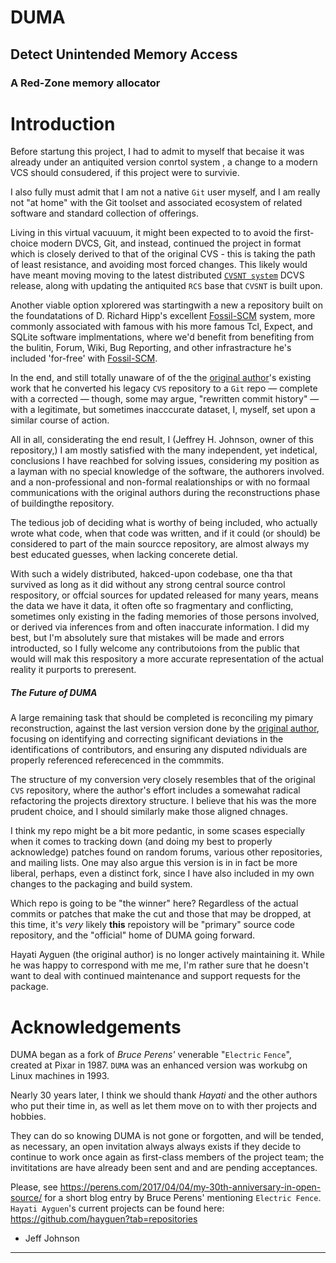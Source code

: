 # DUMA
## Detect Unintended Memory Access
### A Red-Zone memory allocator

# Introduction

Before startung this project, I had to admit to myself that becaise it was
already under an antiquited version conrtol system , a change to a modern 
VCS should consudered, if this project were to survivie. 

I also fully must admit that I am not a native `Git` user myself, and I am
really not "at home" with the Git toolset and associated ecosystem of
related software and standard collection of offerings.

Living in this virtual vacuuum, it might been expected to to avoid the
first-choice modern DVCS, Git, and instead, continued the project in format
which is closely derived to that of the original CVS - this is taking the path
of least resistance, and avoiding most forced changes. This likely would have
meant moving moving to the latest distributed
[`CVSNT system`](http://www.evscm.org/modules/Downloads/) DCVS release, along
with updating the antiquited `RCS` base that `CVSNT` is built upon.

Another viable option xplorered was startingwith a new a repository built on the
foundatations of D. Richard Hipp's excellent [Fossil-SCM](https://fossil-scm.org/fossil/doc/trunk/www/fossil-v-git.wiki)
system, more commonly associated with famous with his more famous Tcl, Expect,
and SQLite software implmentations, where we'd benefit from benefiting from the
bulitin, Forum, Wiki, Bug Reporting, and other infrastracture he's included
'for-free' with [Fossil-SCM](https://fossil-scm.org/fossil/doc/trunk/www/fossil-v-git.wiki).


In the end, and still totally unaware of of the the
[original author](https://github.com/hayguen/duma)'s existing work that he
converted his legacy `CVS` repository to a `Git` repo — complete with a corrected — though, some may
argue,  "rewritten commit history" — with a legitimate, but sometimes inacccurate dataset, I, myself,
set upon a similar course of action.

All in all, considerating the end result, I (Jeffrey H. Johnson, owner of this repository,) I am
mostly satisfied with the many independent, yet indetical, conclusions I have reachbed for solving issues,
considering my position as a layman with no special knowledge of the software, the authorers involved. and 
a non-professional and non-formal realationships or with no formaal communications with the original authors
during the reconstructions phase of buildingthe repository.

The tedious job of deciding what is worthy of being included, who actually wrote what code, when that code was
written, and if it could (or should) be considered to part of the main sourcce repository, are almost always
my best educated guesses, when lacking concerete detial.

With such a widely distributed, hakced-upon codebase, one tha that survived as long as it did without
any strong central source control respository, or offcial sources for updated released for many years, 
means the data we have it data, it often ofte so fragmentary and conflicting, sometimes only existing 
in the fading memories of those persons involved, or derived via inferences from and often inaccurate
information. I did my best, but I'm absolutely sure that mistakes will be made and errors introducted,
so I fully welcome any contributoions from the public that would will mak this respository a more 
accurate representation of the actual reality it purports to preresent.

##### The Future of DUMA

A large remaining task that should be completed is reconciling my pimary reconstruction,
against the last version version done by the [original author](https://github.com/hayguen/duma),
focusing on identifying and correcting significant deviations in the identifications of
contributors, and ensuring any disputed ndividuals are properly referenced referecenced
in the commmits.

The structure of my conversion very closely resembles that of the original
`CVS` repository, where the author's effort includes a somewahat radical refactoring
the projects dirextory structure. I believe that his was the more prudent choice, and
I should similarly make those aligned chnages. 

I think my repo might be a bit more pedantic, in some scases especially when it comes to 
tracking down (and doing my best to properly acknowledge) patches found on random forums, 
various other repositories, and mailing lists. One may also argue this version is in in
fact be more liberal, perhaps, even a distinct fork, since I have also included in my own
changes to the packaging and build system.

Which repo is going to be "the winner" here? Regardless of the actual commits
or patches that make the cut and those that may be dropped, at this time, it's
*very* likely **this** repoistory will be "primary" source code repository,
and the "official" home of DUMA going forward.

Hayati Ayguen (the original author) is no longer actively maintaining it.
While he was happy to correspond with me me, I'm rather sure that he doesn't
want to deal with continued maintenance and support requests for the package.

# Acknowledgements

DUMA began as a fork of *Bruce Perens'* venerable "`Electric` `Fence`", created at
Pixar in 1987. `DUMA` was an enhanced version was workubg on Linux machines in 1993.

Nearly 30 years later, I think we should thank *Hayati* and the other authors
who put their time in, as well as let them move on to with ther projects and
hobbies.

They can do so knowing DUMA is not gone or forgotten, and will be tended, as necessary,
an open invitation always always exists if they decide to continue to work once again as
first-class members of the project team; the invititations are have already been sent and
and are pending acceptances.

Please, see https://perens.com/2017/04/04/my-30th-anniversary-in-open-source/ for a
short blog entry by Bruce Perens' mentioning `Electric Fence`.  `Hayati Ayguen`'s
current projects can be found here: https://github.com/hayguen?tab=repositories

 - Jeff Johnson

--------------------
